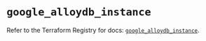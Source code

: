 # `google_alloydb_instance`

Refer to the Terraform Registry for docs: [`google_alloydb_instance`](https://registry.terraform.io/providers/hashicorp/google/5.27.0/docs/resources/alloydb_instance).
